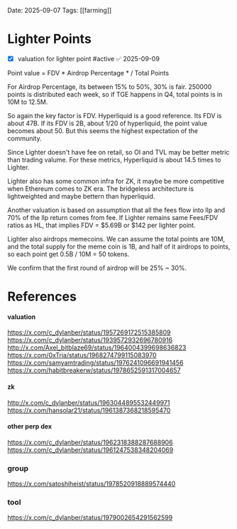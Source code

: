 Date: 2025-09-07
Tags: [[farming]]

# Lighter Points

- [x] valuation for lighter point #active ✅ 2025-09-09

Point value = FDV * Airdrop Percentage * / Total Points

For Airdrop Percentage, its between  15% to 50%, 30% is fair.
250000 points is distributed each week, so if TGE happens in Q4, total points is in 10M to 12.5M.

So again the key factor is FDV. Hyperliquid is a good reference. Its FDV is about 47B. If its FDV is 2B, about 1/20 of hyperliquid, the point value becomes about 50. But this seems the highest expectation of the community.

Since Lighter doesn't have fee on retail, so OI and TVL may be better metric than trading valume. For these metrics, Hyperliquid is about 14.5 times to Lighter.

Lighter also has some common infra for ZK, it maybe be more competitive when Ethereum comes to ZK era. The bridgeless architecture is lightweighted and maybe bettern than hyperliquid.

Another valuation is based on assumption that all the fees flow into llp and 70% of the llp return comes from fee. If Lighter remains same Fees/FDV ratios as HL, that implies FDV = $5.69B or $142 per lighter point.

Lighter also airdrops memecoins. We can assume the total points are 10M, and the total supply for the meme coin is 1B, and half of it airdrops to points, so each point get 0.5B / 10M = 50 tokens. 

We confirm that the first round of airdrop will be 25% ~ 30%.
# References
#### valuation
https://x.com/c_dylanber/status/1957269172515385809
https://x.com/c_dylanber/status/1939572932696780916
http://x.com/Axel_bitblaze69/status/1964004399698636823
https://x.com/0xTria/status/1968274799115083970
https://x.com/samyamtrading/status/1976241096691941456
https://x.com/habitbreakerw/status/1978652591317004657
#### zk
http://x.com/c_dylanber/status/1963044895532449971
https://x.com/hansolar21/status/1961387368218595470
#### other perp dex
https://x.com/c_dylanber/status/1962318388287688906
https://x.com/c_dylanber/status/1961247538348204069
### group
https://x.com/satoshiheist/status/1978520918889574440
### tool
https://x.com/c_dylanber/status/1979002654291562599
